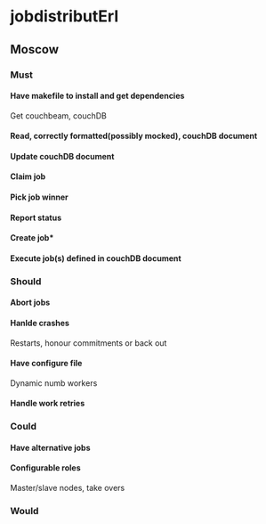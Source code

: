jobdistributErl
===============
## Moscow
### Must
#### Have makefile to install and get dependencies
Get couchbeam, couchDB
#### Read, correctly formatted(possibly mocked), couchDB document
#### Update couchDB document
#### Claim job
#### Pick job winner
#### Report status
#### Create job*
#### Execute job(s) defined in couchDB document
### Should
#### Abort jobs
#### Hanlde crashes
Restarts, honour commitments or back out
#### Have configure file
Dynamic numb workers
#### Handle work retries
### Could
#### Have alternative jobs
#### Configurable roles
Master/slave nodes, take overs
### Would
#### 
